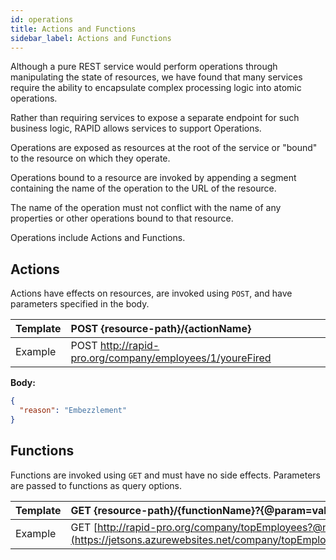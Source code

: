 ```yaml
---
id: operations
title: Actions and Functions
sidebar_label: Actions and Functions
---
```


Although a pure REST service would perform operations through manipulating the state of resources,
we have found that many services require the ability to encapsulate complex processing logic into atomic operations.

Rather than requiring services to expose a separate endpoint for such business logic,
RAPID allows services to support Operations.

Operations are exposed as resources at the root of the service or "bound" to the resource on which they operate.

Operations bound to a resource are invoked by appending a segment containing the name of the operation to the URL of the resource.

The name of the operation must not conflict with the name of any properties or other operations bound to that
resource.

Operations include Actions and Functions.

## Actions

Actions have effects on resources, are invoked using `POST`, and have parameters specified in the body.

| Template | POST \{resource-path\}/\{actionName\}                    |
| -------- | :------------------------------------------------------- |
| Example  | POST http://rapid-pro.org/company/employees/1/youreFired |

**Body:**

```json
{
  "reason": "Embezzlement"
}
```

## Functions

Functions are invoked using `GET` and must have no side effects.
Parameters are passed to functions as query options.

| Template | GET \{resource-path\}/\{functionName\}?\{@param=value...\}                                                              |
| -------- | :---------------------------------------------------------------------------------------------------------------------- |
| Example  | GET [http://rapid-pro.org/company/topEmployees?@num=2](<https://jetsons.azurewebsites.net/company/topEmployees(num=2)>) |
